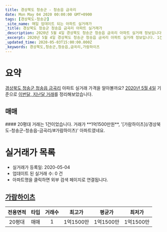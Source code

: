 ```yaml
---
title: 경상북도 청송군 - 청송읍 금곡리
date: Mon May 04 2020 00:00:00 GMT+0900
tags: [경상북도-청송군]
_site_name: 매일 업데이트 되는 아파트 실거래가
_title: 경상북도 청송군 청송읍 금곡리 아파트 실거래가
_description: 2020년 5월 4일 경상북도 청송군 청송읍 금곡리 아파트 실거래 정보입니다. 1건 아파트 정보가 있습니다.
_excerpt: 2020년 5월 4일 경상북도 청송군 청송읍 금곡리 아파트 실거래 정보입니다. 1건 아파트 정보가 있습니다.
_updated_time: 2020-05-03T15:00:00.000Z
_keywords: 경상북도,청송군,청송읍,금곡리,가람하이츠
---
```





# 요약
<ins>경상북도 청송군 청송읍 금곡리</ins> 아파트 실거래 가격을 알아볼까요? <ins>2020년 5월 4일</ins> 기준으로 <ins>이번달, 지난달 거래</ins>를 정리해보았습니다.

## 매매
<div class="container">
<div class="twelve columns" markdown="1">
#### 20평대
거래는 1건이었습니다. 거래가 **1억1500만원**, '[가람하이츠](/경상북도-청송군-청송읍-금곡리/#가람하이츠)' 아파트였네요.
</div>
</div>



# 실거래가 목록
- 실거래가 등록일: 2020-05-04
- 업데이트 된 실거래 수: 0 건
- 아파트명을 클릭하면 외부 검색 페이지로 연결됩니다.

## [가람하이츠](#가람하이츠)

|전용면적|타입|거래수|최고가|평균가|최저가|
|:---:|:---:|:---:|:---:|:---:|:---:|
|20평대|<span class="deal-type-1">매매</span>|1|1억1500만|1억1500만|1억1500만|

<br/>



